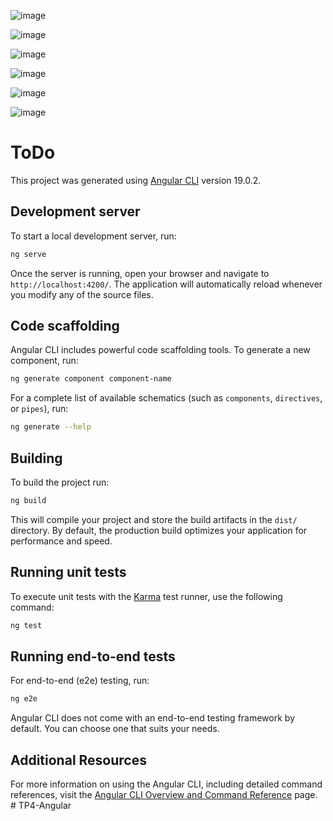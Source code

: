 ![image](https://github.com/user-attachments/assets/143ab62b-d852-49c2-b3b6-f4196c342b68)

![image](https://github.com/user-attachments/assets/0baaece4-99df-48ce-9dc2-45e57377c079)

![image](https://github.com/user-attachments/assets/66055446-31fc-4837-9b1e-f963726d41f9)

![image](https://github.com/user-attachments/assets/9f6a4eba-77df-44a4-a07a-c01b6a80a4c0)

![image](https://github.com/user-attachments/assets/f6d8a2da-8008-4c42-8a5d-ee97795f2cb6)

![image](https://github.com/user-attachments/assets/26030381-a1fa-49c9-91a8-9ddf9954d81e)



# ToDo

This project was generated using [Angular CLI](https://github.com/angular/angular-cli) version 19.0.2.

## Development server

To start a local development server, run:

```bash
ng serve
```

Once the server is running, open your browser and navigate to `http://localhost:4200/`. The application will automatically reload whenever you modify any of the source files.

## Code scaffolding

Angular CLI includes powerful code scaffolding tools. To generate a new component, run:

```bash
ng generate component component-name
```

For a complete list of available schematics (such as `components`, `directives`, or `pipes`), run:

```bash
ng generate --help
```

## Building

To build the project run:

```bash
ng build
```

This will compile your project and store the build artifacts in the `dist/` directory. By default, the production build optimizes your application for performance and speed.

## Running unit tests

To execute unit tests with the [Karma](https://karma-runner.github.io) test runner, use the following command:

```bash
ng test
```

## Running end-to-end tests

For end-to-end (e2e) testing, run:

```bash
ng e2e
```

Angular CLI does not come with an end-to-end testing framework by default. You can choose one that suits your needs.

## Additional Resources

For more information on using the Angular CLI, including detailed command references, visit the [Angular CLI Overview and Command Reference](https://angular.dev/tools/cli) page.
#   T P 4 - A n g u l a r 
 
 
